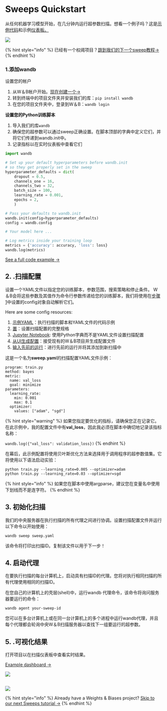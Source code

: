 # Sweeps Quickstart

 从任何机器学习模型开始，在几分钟内运行超参数扫描。想看一个例子吗？这是[示例代码](https://github.com/wandb/examples/tree/master/examples/pytorch/pytorch-cnn-fashion)和示例[仪表板。](https://app.gitbook.com/@weights-and-biases/s/docs/~/drafts/-MKaPhwzNIegNuInaekR/sweeps-1/sweeps-quickstart)

![](../../.gitbook/assets/image%20%2850%29.png)

{% hint style="info" %}
 已经有一个权阈项目？[跳到我们的下一个sweep教程→](https://app.gitbook.com/@weights-and-biases/s/docs/~/drafts/-MKaPhwzNIegNuInaekR/sweeps/add-to-existing)
{% endhint %}

### **1.添加wandb**

设置您的帐户

1. 从W＆B帐户开始。[现在创建一个→](https://wandb.ai)
2. 转到终端中的项目文件夹并安装我们的库：`pip install wandb`
3. 在您的项目文件夹中，登录到W＆B：`wandb login`

**设置您的Python训练脚本**

1.  导入我们的库`wandb`
2.  确保您的超参数可以通过sweep正确设置。在脚本顶部的字典中定义它们，并将它们传递到wandb.init中。
3. 记录指标以在实时仪表板中查看它们

```python
import wandb

# Set up your default hyperparameters before wandb.init
# so they get properly set in the sweep
hyperparameter_defaults = dict(
    dropout = 0.5,
    channels_one = 16,
    channels_two = 32,
    batch_size = 100,
    learning_rate = 0.001,
    epochs = 2,
    )

# Pass your defaults to wandb.init
wandb.init(config=hyperparameter_defaults)
config = wandb.config

# Your model here ...

# Log metrics inside your training loop
metrics = {'accuracy': accuracy, 'loss': loss}
wandb.log(metrics)
```

[See a full code example →](https://github.com/wandb/examples/tree/master/examples/pytorch/pytorch-cnn-fashion)

## 2. **.扫描配置**

 设置一个YAML文件以指定您的训练脚本，参数范围，搜索策略和停止条件。 W＆B会将这些参数及其值作为命令行参数传递给您的训练脚本，我们将使用在[步骤1](https://app.gitbook.com/@weights-and-biases/s/docs/~/drafts/-MKaPhwzNIegNuInaekR/sweeps/quickstart#set-up-your-python-training-script)中设置的config对象自动解析它们。

Here are some config resources:

1. [ 示例YAML](https://github.com/wandb/examples/blob/master/examples/pytorch/pytorch-cnn-fashion/sweep-grid-hyperband.yaml)：执行扫描的脚本和YAML文件的代码示例
2. [置](https://app.gitbook.com/@weights-and-biases/s/docs/~/drafts/-MKaPhwzNIegNuInaekR/sweeps/configuration)：设置扫描配置的完整规格
3. [Jupyter Notebook](../../sweeps/python-api.md): 使用Python字典而不是YAML文件设置扫描配置
4.  [从UI生成配置](https://app.gitbook.com/@weights-and-biases/s/docs/~/drafts/-MKaPhwzNIegNuInaekR/sweeps/add-to-existing)：接受现有的W＆B项目并生成配置文件
5.  [输入先前的运行](https://docs.wandb.com/sweeps/add-to-existing#seed-a-new-sweep-with-existing-runs)：进行先前的运行并将其添加到新扫描中

这是一个名为**sweep.yam**l的扫描配置YAML文件示例：

```text
program: train.py
method: bayes
metric:
  name: val_loss
  goal: minimize
parameters:
  learning_rate:
    min: 0.001
    max: 0.1
  optimizer:
    values: ["adam", "sgd"]
```

{% hint style="warning" %}
如果您指定要优化的指标，请确保您正在记录它。在此示例中，我的配置文件中有**val\_loss**，因此我必须在脚本中确切地记录该指标名称：

`wandb.log({"val_loss": validation_loss})`
{% endhint %}

在幕后，此示例配置将使用贝叶斯优化方法来选择用于调用程序的超参数值集。它将使用以下语法启动实验：

```text
python train.py --learning_rate=0.005 --optimizer=adam
python train.py --learning_rate=0.03 --optimizer=sgd
```

{% hint style="info" %}
如果您在脚本中使用argparse，建议您在变量名中使用下划线而不是连字符。
{% endhint %}

## 3. **初始化扫描**

我们的中央服务器在执行扫描的所有代理之间进行协调。设置扫描配置文件并运行以下命令以开始使用：

```text
wandb sweep sweep.yaml
```

该命令将打印出扫描ID。复制该文件以用于下一步！

## 4. **启动代理**

在要执行扫描的每台计算机上，启动具有扫描ID的代理。您将对执行相同扫描的所有代理使用相同的扫描ID。

在您自己的计算机上的壳层\(shell\)中，运行wandb 代理命令，该命令将询问服务器要运行的命令：

```text
wandb agent your-sweep-id
```

您可以在多台计算机上或在同一台计算机上的多个进程中运行wandb代理，并且每个代理都会轮询中央W＆B扫描服务器以查找下一组要运行的超参数。

## 5. **.可视化结果**

打开项目以在扫描仪表板中查看实时结果。

[Example dashboard →](https://app.wandb.ai/carey/pytorch-cnn-fashion)

![](../../.gitbook/assets/image%20%2880%29.png)

## 

![](../../.gitbook/assets/image%20%2850%29.png)

{% hint style="info" %}
Already have a Weights & Biases project? [Skip to our next Sweeps tutorial →](../../sweeps/add-to-existing.md)
{% endhint %}



